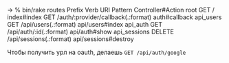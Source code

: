 -> % bin/rake routes
      Prefix Verb   URI Pattern                        Controller#Action
        root GET    /                                  index#index
             GET    /auth/:provider/callback(.:format) auth#callback
   api_users GET    /api/users(.:format)               api/users#index
    api_auth GET    /api/auth/:id(.:format)            api/auth#show
api_sessions DELETE /api/sessions(.:format)            api/sessions#destroy

Чтобы получить урл на oauth, делаешь `GET /api/auth/google`
